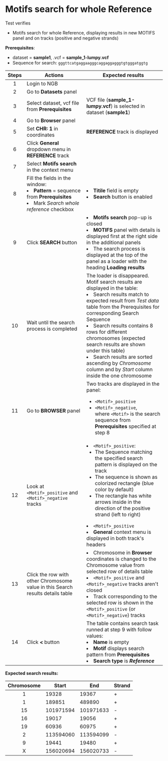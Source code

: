 # Motifs search for whole Reference

Test verifies
- Motifs search for whole Reference, displaying results in new MOTIFS panel and on tracks (positive and negative strands)

**Prerequisites**:

- dataset = **sample1**, .vcf = **sample_1-lumpy.vcf**
- Sequence for search: `gggttcatgaggaagggcaggaggagggtgtgggatggtg`

| Steps | Actions | Expected results |
| :---: | --- | --- |
| 1 | Login to NGB | |
| 2 | Go to **Datasets** panel  | |
| 3 | Select dataset, vcf file from **Prerequisites** | VCF file (**sample_1-lumpy.vcf**) is selected in dataset (**sample1**)|
| 4 | Go to **Browser** panel|
| 5 | Set **CHR: 1** in coordinates | **REFERENCE** track is displayed |
| 6 | Click **General** dropdown menu in **REFERENCE** track|  | 
| 7 | Select **Motifs search** in the context menu  |  |
| 8 | Fill the fields in the window: <li>**Pattern** = sequence from **Prerequisites** <li> Mark *Search whole reference* checkbox | <li> **Titile** field is empty <li> **Search** button is enabled|
| 9 | Click **SEARCH** button|<li> **Motifs search** pop-up is closed <li> **MOTIFS** panel with details is displayed first at the right side in the additional panels <li> The search process is displayed at the top of the panel as a loader with the heading **Loading results** |
| 10 | Wait until the search process is completed  | The loader is disappeared. Motif search results are displayed in the table: <li> Search results match to expected result from *Test data* table from the Prerequisites for corresponding Search Sequence <li> Search results contains 8 rows for different chromosomes (expected search results are shown under this table)  <li> Search results are sorted ascending by *Chromosome* column and by *Start* column inside the one chromosome | 
| 11 | Go to **BROWSER** panel| Two tracks are displayed in the panel: <ul><li> `<Motif>_positive` <li> `<Motif>_negative`, <br> where `<Motif>` is the search sequence from **Prerequisites** specified at step 8 </ul>  |
| 12 | Look at `<Motif>_positive` and `<Motif>_negative` tracks | <li> `<Motif>_positive`: <ul><li> The Sequence matching the specified search pattern is displayed on the track <li> The sequence is shown as colorized rectangle (blue color by default) <li> The rectangle has white arrows inside in the direction of the positive strand (left to right)</ul><li> `<Motif>_positive` <li> **General** context menu is displayed in both track's headers |
| 13 | Click the row with other Chromosome value in this Search results details table | <li> Chromosome in **Browser** coordinates is changed to the Chromosome value from selected row of details table <li> `<Motif>_positive` and `<Motif>_negative` tracks aren't closed <li> Track corresponding to the selected row is shown in the `<Motif>_positive` (or `<Motif>_negative`) tracks |
| 14 |Click **<** button| The table contains search task runned at step 9 with follow values: <li>**Name** is empty <li>**Motif** displays search pattern from **Prerequisites** <li>**Search type** is ***Reference*** 

**Expected search results:**

| Chromosome | Start | End | Strand |
| :---: | --- | --- | --- |
| 1 | 19328 | 19367 | + |
| 1 | 189851 | 489890 | + |
| 15 | 101971594 | 101971633 | - |
| 16 | 19017 | 19056 | + |
| 19 | 60936 | 60975 | + |
| 2 | 113594060 | 113594099 | - |
| 9 | 19441 | 19480 | + |
| X | 156020694 | 156020733 | - |